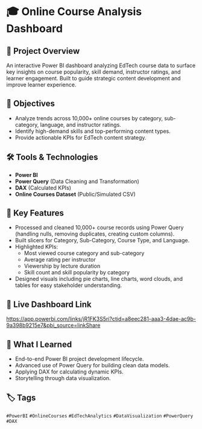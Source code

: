 # 🎓 Online Course Analysis Dashboard

## 📌 Project Overview
An interactive Power BI dashboard analyzing EdTech course data to surface key insights on course popularity, skill demand, instructor ratings, and learner engagement. Built to guide strategic content development and improve learner experience.

## 🎯 Objectives
- Analyze trends across 10,000+ online courses by category, sub-category, language, and instructor ratings.
- Identify high-demand skills and top-performing content types.
- Provide actionable KPIs for EdTech content strategy.

## 🛠️ Tools & Technologies
- **Power BI**
- **Power Query** (Data Cleaning and Transformation)
- **DAX** (Calculated KPIs)
- **Online Courses Dataset** (Public/Simulated CSV)

## 🚀 Key Features
- Processed and cleaned 10,000+ course records using Power Query (handling nulls, removing duplicates, creating custom columns).
- Built slicers for Category, Sub-Category, Course Type, and Language.
- Highlighted KPIs:
  - Most viewed course category and sub-category
  - Average rating per instructor
  - Viewership by lecture duration
  - Skill count and skill popularity by category
- Designed visuals including pie charts, line charts, word clouds, and tables for easy stakeholder understanding.

## 🔗 Live Dashboard Link
https://app.powerbi.com/links/jR1FK3S5ri?ctid=a8eec281-aaa3-4dae-ac9b-9a398b9215e7&pbi_source=linkShare

## 🧠 What I Learned
- End-to-end Power BI project development lifecycle.
- Advanced use of Power Query for building clean data models.
- Applying DAX for calculating dynamic KPIs.
- Storytelling through data visualization.

## 🏷️ Tags
`#PowerBI` `#OnlineCourses` `#EdTechAnalytics` `#DataVisualization` `#PowerQuery` `#DAX`
